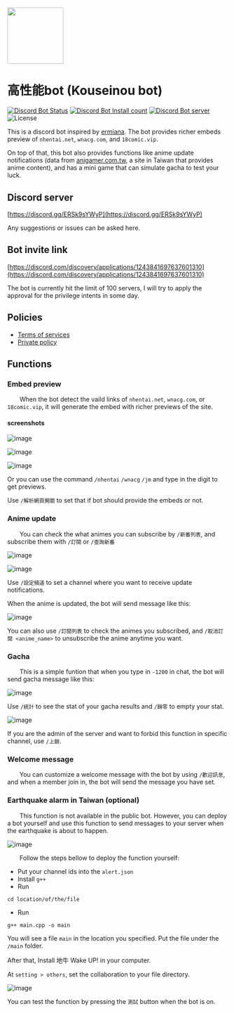 <h1> <img src="https://i.imgur.com/4Lgok1j.png"
  width="128"
  height="128"
  style="float:top;">

# 高性能bot (Kouseinou bot)
[![Discord Bot Status](https://img.shields.io/badge/Verified-✓%20BOT-%235865F2?style=flat-square&logo=Discord&logoColor=FFFFFF)](https://discord.com/discovery/applications/1243841697637601310)
[![Discord Bot Install count](https://img.shields.io/badge/dynamic/json?url=https://enderdaniel.work/server_count&query=$.server_count&label=高性能bot&suffix=servers&color=%235865F2&logo=Discord&style=flat-square&logoColor=FFFFFF)](https://discord.com/discovery/applications/1243841697637601310)
[![Discord Bot server](https://img.shields.io/discord/1263477574785564703?label=Support%20server&style=flat-square&logo=Discord&logoColor=FFFFFF)](https://discord.gg/ERSk9sYWyP)
![License](https://img.shields.io/badge/License-MIT-orange?style=flat-square&logo=License&logoColor=FFFFFF)


This is a discord bot inspired by [ermiana](https://github.com/canaria3406/ermiana).
The bot provides richer embeds preview of `nhentai.net`, `wnacg.com`, and `18comic.vip`. 

On top of that, this bot also provides functions like anime update notifications (data from [anigamer.com.tw](https://ani.gamer.com.tw), a site in Taiwan that provides anime content), and has a mini game that can simulate gacha to test your luck.

## Discord server
[https://discord.gg/ERSk9sYWyP](https://discord.gg/ERSk9sYWyP)

Any suggestions or issues can be asked here.

## Bot invite link
[https://discord.com/discovery/applications/1243841697637601310](https://discord.com/discovery/applications/1243841697637601310)

The bot is currently hit the limit of 100 servers, I will try to apply the approval for the privilege intents in some day.

## Policies
- [Terms of services](https://github.com/daniellee0522/Kouseinou-Discord-Bot/blob/main/docs/Terms_of_service.md)
- [Private policy](https://github.com/daniellee0522/Kouseinou-Discord-Bot/blob/main/docs/Privacy_policy.md)

## Functions
### Embed preview
&emsp;&emsp;When the bot detect the vaild links of `nhentai.net`, `wnacg.com`, or `18comic.vip`, it will generate the embed with richer previews of the site.
#### screenshots

![image](https://i.imgur.com/07vfj6h.png)

![image](https://i.imgur.com/eU74DDa.png)

![image](https://i.imgur.com/YJMhBa4.png)

Or you can use the command `/nhentai` `/wnacg` `/jm` and type in the digit to get previews.

Use `/解析網頁開關` to set that if bot should provide the embeds or not.

### Anime update
&emsp;&emsp;You can check the what animes you can subscribe by `/新番列表`, and subscribe them with `/訂閱` or `/查詢新番`

![image](https://i.imgur.com/B5oBv5V.png)

![image](https://i.imgur.com/1pm5vhR.png)

Use `/設定頻道` to set a channel where you want to receive update notifications.

When the anime is updated, the bot will send message like this:

![image](https://i.imgur.com/cCWWAat.png)

You can also use `/訂閱列表` to check the animes you subscribed, and `/取消訂閱 <anime_name>` to unsubscribe the anime anytime you want.

### Gacha
&emsp;&emsp;This is a simple funtion that when you type in `-1200` in chat, the bot will send gacha message like this:

![image](https://i.imgur.com/klAeQCZ.png)

Use `/統計` to see the stat of your gacha results and `/歸零` to empty your stat.

![image](https://i.imgur.com/X5b6jFl.png)

If you are the admin of the server and want to forbid this function in specific channel, use `/上鎖`.

### Welcome message
&emsp;&emsp;You can customize a welcome message with the bot by using `/歡迎訊息`, and when a member join in, the bot will send the message you have set.

### Earthquake alarm in Taiwan (optional)
&emsp;&emsp;This function is not available in the public bot. However, you can deploy a bot yourself and use this function to send messages to your server when the earthquake is about to happen.

![image](https://i.imgur.com/V7VxXmL.png)

&emsp;&emsp;Follow the steps bellow to deploy the function yourself:
 - Put your channel ids into the `alert.json`
 - Install `g++`
 - Run

 ```terminal
 cd location/of/the/file
 ```

 - Run 
 ```terminal
 g++ main.cpp -o main
 ```
 You will see a file `main` in the location you specified. Put the file under the `/main` folder.

 After that, Install 地牛 Wake UP! in your computer.

 At `setting > others`, set the collaboration to your file directory.

 ![image](https://i.imgur.com/z1Kxj6T.png)

 You can test the function by pressing the `測試` button when the bot is on.
